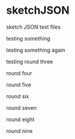# sketchJSON
sketch JSON test files


testing something

testing something again

testing round three

round four

round five

round six

round seven

round eight

round nine

